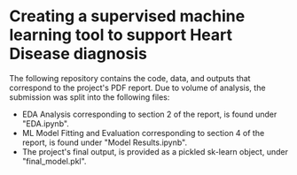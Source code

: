 # Creating a supervised machine learning tool to support Heart Disease diagnosis

The following repository contains the code, data, and outputs that correspond to the project's PDF report. Due to volume of analysis, the submission was split into the following files:

- EDA Analysis corresponding to section 2 of the report, is found under "EDA.ipynb".
- ML Model Fitting and Evaluation corresponding to section 4 of the report, is found under "Model Results.ipynb".
- The project's final output, is provided as a pickled sk-learn object, under "final_model.pkl".
